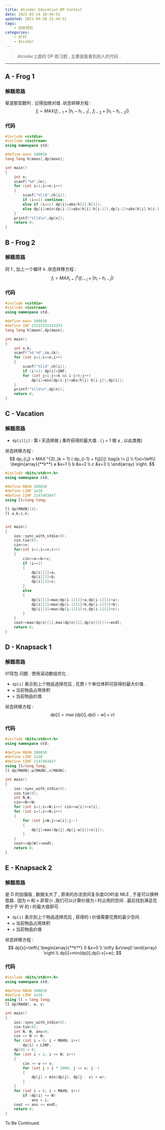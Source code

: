 ```yaml
---
title: Atcoder Education DP Contest
date: 2021-03-24 10:44:51
updated: 2021-04-28 21:44:51
tags:
	- 动态规划
categories:
	- XCPC
    - Atcoder
---
```


> Atcoder上面的 DP 练习题 , 主要是能看到别人的代码 .

<!-- more -->

---

## A - Frog 1

### 解题思路

斐波那契数列 . 记得加绝对值 .状态转移方程 : 
$$
f_{i} = MAX (f_{i-1} + \lvert h_i - h_{i-1} \rvert \ ,\  f_{i-2} +\lvert h_i - h_{i-2} \rvert )
$$

### 代码

```cpp
#include <cstdio>
#include <iostream>
using namespace std;

#define maxn 100010
long long h[maxn],dp[maxn];

int main()
{
	int n;
	scanf("%d",&n);
	for (int i=1;i<=n;i++)
	{
		scanf("%lld",&h[i]);
		if (i==1) continue;
		else if (i==2) dp[i]=abs(h[2]-h[1]);
		else dp[i]=min(dp[i-1]+abs(h[i]-h[i-1]),dp[i-2]+abs(h[i]-h[i-2]));	
	}
	printf("%lld\n",dp[n]);
	return 0;
}
```

## B - Frog 2

### 解题思路

同 1 , 加上一个循环 k .状态转移方程 : 
$$
f_{i} = MAX ^{k}_{j=1} ( f_{i-j} + \lvert h_i - h_{i-j} \rvert)
$$

### 代码

```cpp
#include <cstdio>
#include <iostream>
using namespace std;

#define maxn 100010
#define INF 23333333333333
long long h[maxn],dp[maxn];

int main()
{
	int n,k;
	scanf("%d %d",&n,&k);
	for (int i=1;i<=n;i++)
	{
		scanf("%lld",&h[i]);
		if (i!=1) dp[i]=INF;
		for (int j=1;j<=k && i-j>0;j++)
			dp[i]=min(dp[i-j]+abs(h[i]-h[i-j]),dp[i]);	
	}
	printf("%lld\n",dp[n]);
	return 0;
}
```



## C - Vacation

### 解题思路

- `dp[i][j]` : 第 i 天选择做 j 事件获得的最大值 . ( j = 1 做 a , 以此类推)

状态转移方程 : 
$$
dp_{i,j} = MAX ^{3}_{k = 1} ( dp_{i-1} + f(j)[i]) \tag{k != j} \\
f(x)=\left\{  
             \begin{array}{**lr**}  
             a &x=1 \\  
             b &x=2 \\
             c &x=3 \\   
             \end{array}  
\right.
$$

```cpp
#include <bits/stdc++.h>
using namespace std;

#define MAXN 100010
#define LINF 1e18
#define IINF 2147483647
using ll=long long;

ll dp[MAXN][4];
ll a,b,c,n;


int main()
{
    ios::sync_with_stdio(0);
    cin.tie(0);
    cin>>n;
    for(int i=1;i<=n;i++) 
    {
        cin>>a>>b>>c;
        if (i==1) 
        {
            dp[i][1]=a;
            dp[i][2]=b;
            dp[i][3]=c;
        }
        else 
        {
            dp[i][1]=max(dp[i-1][2]+a,dp[i-1][3]+a);
            dp[i][2]=max(dp[i-1][1]+b,dp[i-1][3]+b);
            dp[i][3]=max(dp[i-1][1]+c,dp[i-1][2]+c);
        }
    }
    cout<<max(dp[n][1],max(dp[n][2],dp[n][3]))<<endl;
	return 0;
}
```

## D - Knapsack 1

### 解题思路

01背包 问题 . 使用滚动数组优化 .

- `dp[i]` 表示到上个物品选择完后 , 花费 i 个单位体积可获得的最大价值 . 
- `w` 当前物品占用体积
- `v` 当前物品价值

状态转移方程 : 
$$
dp[i]=\max (dp[i],dp[i-w]+v)
$$

### 代码

```cpp
#include <bits/stdc++.h>
using namespace std;

#define MAXN 100010
#define LINF 1e18
#define IINF 2147483647
using ll=long long;
ll dp[MAXN],w[MAXN],v[MAXN];

int main()
{
    ios::sync_with_stdio(0);
    cin.tie(0);
	int N,W;
    cin>>N>>W;
    for (int i=1;i<=N;i++) cin>>w[i]>>v[i];
    for (int i=1;i<=N;i++) 
    {
        for (int j=W;j>=w[i];j--)
        {
            dp[j]=max(dp[j],dp[j-w[i]]+v[i]);
        }
    }
    cout<<dp[W]<<endl;
	return 0;
}
```

## E - Knapsack 2

### 解题思路

是 D 的加强版 , 数据太大了 , 原来的办法空间复杂度$O(W)$会 MLE , 于是可以换种思路 . 因为 n 和 v 非常小 ,我们可以计算价值为 i 时占用的空间 . 最后找到满足花费少于 W 的 i 的最大值即可.

- `dp[i]` 表示到上个物品选择完后 , 获得的 i 价值需要花费的最少空间 . 
- `w` 当前物品占用体积
- `v` 当前物品价值

状态转移方程 : 
$$
dp[x]=\left\{  
             \begin{array}{**lr**}  
             0 &x=0 \\  
             \infty &x\neq0
             \end{array}  
\right.\\
dp[i]=min(dp[i],dp[i-v]+w);
$$

### 代码

```cpp
#include <bits/stdc++.h>
using namespace std;

#define MAXN 100010
#define LINF 1e18
using ll = long long;
ll dp[MAXN], w, v;

int main()
{
    ios::sync_with_stdio(0);
    cin.tie(0);
    int N, W, ans=0;
    cin >> N >> W;
    for (int i = 0; i < MAXN; i++)
        dp[i] = LINF;
    dp[0] = 0;
    for (int i = 1; i <= N; i++)
    {
        cin >> w >> v;
        for (int j = i * 1000; j >= v; j--)
        {
            dp[j] = min(dp[j], dp[j - v] + w);
        }
    }
    for (int i = 0; i < MAXN; i++)
        if (dp[i] <= W)
            ans = i;
    cout << ans << endl;
    return 0;
}
```



To Be Continued.

<!-- Q.E.D. -->